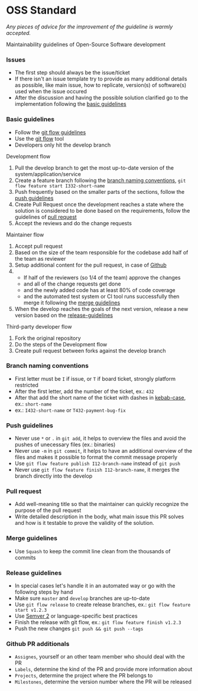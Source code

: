 # OSS Standard

*Any pieces of advice for the improvement of the guideline is warmly accepted.*

Maintainability guidelines of Open-Source Software development

### Issues

- The first step should always be the issue/ticket
- If there isn't an issue template try to provide as many additional details as possible, like main issue, how to replicate, version(s) of software(s) used when the issue occured
- After the discussion and having the possible solution clarified go to the implementation following the [basic guidelines](#basic-guidelines)

### Basic guidelines

- Follow the [git flow guidelines ](https://nvie.com/posts/a-successful-git-branching-model/)
- Use the [git flow](https://github.com/nvie/gitflow/wiki/Installation) tool
- Developers only hit the develop branch

Development flow
1. Pull the develop branch to get the most up-to-date version of the system/application/service
2. Create a feature branch following the [branch naming conventions](#branch-naming-concentions), `git flow feature start I332-short-name`
3. Push frequently based on the smaller parts of the sections, follow the [push guidelines](#push-guidelines)
4. Create Pull Request once the development reaches a state where the solution is considered to be done based on the requirements, follow the guidelines of [pull request](#pull-request)
5. Accept the reviews and do the change requests

Maintainer flow
1. Accept pull request
2. Based on the size of the team responsible for the codebase add half of the team as reviewer
3. Setup additional content for the pull request, in case of [Github](#github-pr-additionals) 
4. - If half of the reviewers (so 1/4 of the team) approve the changes 
   - and all of the change requests get done 
   - and the newly added code has at least 80% of code coverage 
   - and the automated test system or CI tool runs successfully then merge it following the [merge guidelines](#merge-guidelines)
5. When the develop reaches the goals of the next version, release a new version based on the [release-guidelines](#release-guidelines)

Third-party developer flow
1. Fork the original repository
2. Do the steps of the Development flow
3. Create pull request between forks against the develop branch

### Branch naming conventions

- First letter must be `I` if issue, or `T` if board ticket, strongly platform restricted
- After the first letter, add the number of the ticket, ex.: `432`
- After that add the short name of the ticket with dashes in [kebab-case](https://trends.google.com/trends/explore?date=all&q=kebab-case,spinal-case,lisp-case,dash-case,caterpillar-case), ex.: `short-name`
- ex.: `I432-short-name` or `T432-payment-bug-fix`


### Push guidelines

- Never use `*` or `.` in `git add`, it helps to overview the files and avoid the pushes of unecessary files (ex.: binaries)
- Never use `-m` in `git commit`, it helps to have an additional overview of the files and makes it possible to format the commit message properly
- Use `git flow feature publish I12-branch-name` instead of `git push`
- Never use `git flow feature finish I12-branch-name`, it merges the branch directly into the develop

### Pull request

- Add well-meaning title so that the maintainer can quickly recognize the purpose of the pull request
- Write detailed description in the body, what main issue this PR solves and how is it testable to prove the validity of the solution.

### Merge guidelines

- Use `Squash` to keep the commit line clean from the thousands of commits

### Release guidelines

- In special cases let's handle it in an automated way or go with the following steps by hand
- Make sure `master` and `develop` branches are up-to-date
- Use `git flow release` to create release branches, ex.: `git flow feature start v1.2.3`
- Use [Semver 2](https://semver.org/) or language-specific best practices
- Finish the release with git flow, ex.: `git flow feature finish v1.2.3`
- Push the new changes `git push && git push --tags`

### Github PR additionals

- `Assignes`, yourself or an other team member who should deal with the PR
- `Labels`, determine the kind of the PR and provide more information about
- `Projects`, determine the project where the PR belongs to
- `Milestones`, determine the version number where the PR will be released
